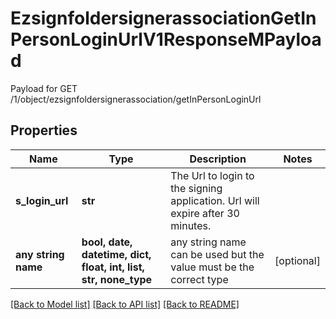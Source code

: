 # EzsignfoldersignerassociationGetInPersonLoginUrlV1ResponseMPayload

Payload for GET /1/object/ezsignfoldersignerassociation/getInPersonLoginUrl

## Properties
Name | Type | Description | Notes
------------ | ------------- | ------------- | -------------
**s_login_url** | **str** | The Url to login to the signing application.    Url will expire after 30 minutes.   | 
**any string name** | **bool, date, datetime, dict, float, int, list, str, none_type** | any string name can be used but the value must be the correct type | [optional]

[[Back to Model list]](../README.md#documentation-for-models) [[Back to API list]](../README.md#documentation-for-api-endpoints) [[Back to README]](../README.md)


